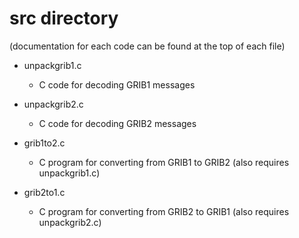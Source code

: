 # src directory

(documentation for each code can be found at the top of each file)

- unpackgrib1.c
  - C code for decoding GRIB1 messages
  
- unpackgrib2.c
  - C code for decoding GRIB2 messages
  
- grib1to2.c
  - C program for converting from GRIB1 to GRIB2 (also requires unpackgrib1.c)
  
- grib2to1.c
  - C program for converting from GRIB2 to GRIB1 (also requires unpackgrib2.c)
